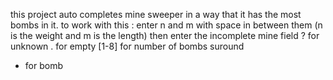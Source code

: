 this project auto completes mine sweeper in a way that it has the most bombs in it.
to work with this : enter n and m with space in between them (n is the weight and m is the length)
then enter the incomplete mine field
? for unknown
. for empty
[1-8] for number of bombs suround
* for bomb
